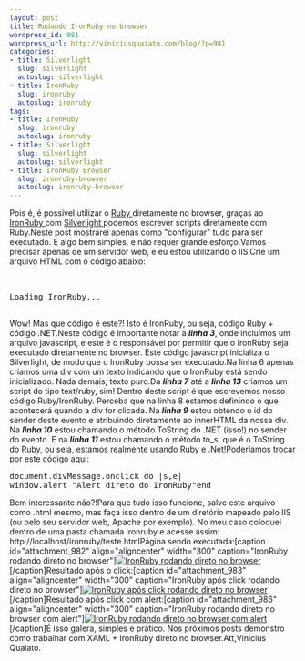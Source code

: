 ```yaml
--- 
layout: post
title: Rodando IronRuby no browser
wordpress_id: 981
wordpress_url: http://viniciusquaiato.com/blog/?p=981
categories: 
- title: Silverlight
  slug: silverlight
  autoslug: silverlight
- title: IronRuby
  slug: ironruby
  autoslug: ironruby
tags: 
- title: IronRuby
  slug: ironruby
  autoslug: ironruby
- title: Silverlight
  slug: silverlight
  autoslug: silverlight
- title: IronRuby Browser
  slug: ironruby-browser
  autoslug: ironruby-browser
---
```

Pois é, é possível utilizar o [Ruby ](http://ruby-lang.org)diretamente no browser, graças ao [IronRuby ](http://ironruby.net)com [Silverlight ](http://silverlight.net)podemos escrever scripts diretamente com Ruby.Neste post mostrarei apenas como "configurar" tudo para ser executado. É algo bem simples, e não requer grande esforço.Vamos precisar apenas de um servidor web, e eu estou utilizando o IIS.Crie um arquivo HTML com o código abaixo:<pre lang="xml" line="1"><html><head>    <script src="http://gestalt.ironruby.net/dlr-latest.js" type="text/javascript"></script></head><body>    <div id="divMessage">Loading IronRuby...</div>    <script type="text/ruby">        document.divMessage.onclick do |s,e|            document.divMessage.innerHTML = s.Id             document.divMessage.innerHTML += " | " + s.ToString             document.divMessage.innerHTML += " | " + e.to_s        end    </script></body></html></pre>Wow! Mas que código é este?! Isto é IronRuby, ou seja, código Ruby + código .NET.Neste código é importante notar a _**linha 3**_, onde incluímos um arquivo javascript, e este é o responsável por permitir que o IronRuby seja executado diretamente no browser. Este código javascript inicializa o Silverlight, de modo que o IronRuby possa ser executado.Na linha 6 apenas criamos uma div com um texto indicando que o IronRuby está sendo inicializado. Nada demais, texto puro.Da **_linha 7_** até a _**linha 13**_ criamos um script do tipo text/ruby, sim! Dentro deste script é que escrevemos nosso código Ruby/IronRuby. Perceba que na linha 8 estamos definindo o que acontecerá quando a div for clicada. Na _**linha 9**_ estou obtendo o id do sender deste evento e atribuindo diretamente ao innerHTML da nossa div. Na _**linha 10**_ estou chamando o método ToString do .NET (isso!) no sender do evento. E na _**linha 11**_ estou chamando o método to_s, que é o ToString do Ruby, ou seja, estamos realmente usando Ruby e .Net!Poderíamos trocar por este código aqui:<pre lang="ruby" line="8">document.divMessage.onclick do |s,e|    window.alert "Alert direto do IronRuby"end</pre>Bem interessante não?!Para que tudo isso funcione, salve este arquivo como .html mesmo, mas faça isso dentro de um diretório mapeado pelo IIS (ou pelo seu servidor web, Apache por exemplo). No meu caso coloquei dentro de uma pasta chamada ironruby e acesse assim: http://localhost/ironruby/teste.htmlPágina sendo executada:[caption id="attachment_982" align="aligncenter" width="300" caption="IronRuby rodando direto no browser"][![IronRuby rodando direto no browser](http://viniciusquaiato.com/blog/wp-content/uploads/2010/05/ironruby-300x141.png "IronRuby rodando direto no browser")](http://viniciusquaiato.com/blog/wp-content/uploads/2010/05/ironruby.png)[/caption]Resultado após o click:[caption id="attachment_983" align="aligncenter" width="300" caption="IronRuby após click rodando direto no browser"][![IronRuby após click rodando direto no browser](http://viniciusquaiato.com/blog/wp-content/uploads/2010/05/ironruby2-300x141.png "IronRuby após click rodando direto no browser")](http://viniciusquaiato.com/blog/wp-content/uploads/2010/05/ironruby2.png)[/caption]Resultado após click com alert:[caption id="attachment_986" align="aligncenter" width="300" caption="IronRuby rodando direto no browser com alert"][![IronRuby rodando direto no browser com alert](http://viniciusquaiato.com/blog/wp-content/uploads/2010/05/ironruby3-300x144.png "IronRuby rodando direto no browser com alert")](http://viniciusquaiato.com/blog/wp-content/uploads/2010/05/ironruby3.png)[/caption]É isso galera, simples e prático. Nos próximos posts demonstro como trabalhar com XAML + IronRuby direto no browser.Att,Vinicius Quaiato.

